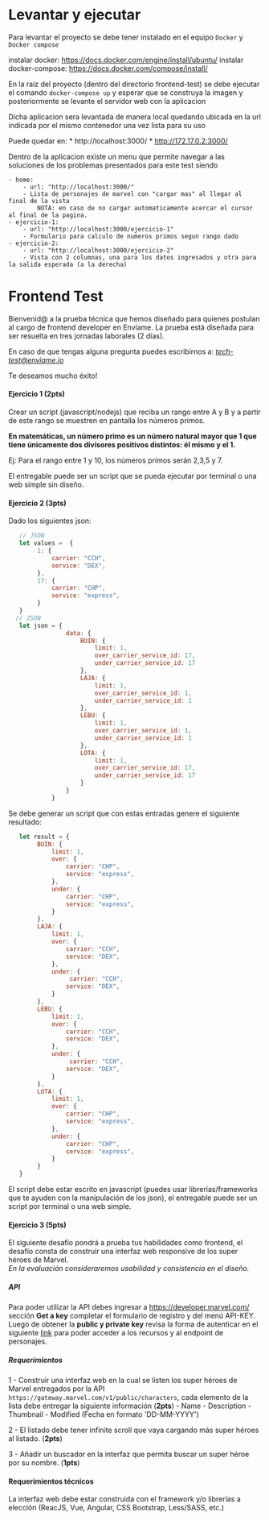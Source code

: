 # Levantar y ejecutar

Para levantar el proyecto se debe tener instalado en el equipo `Docker` y `Docker compose`

instalar docker: https://docs.docker.com/engine/install/ubuntu/
instalar docker-compose: https://docs.docker.com/compose/install/

En la raiz del proyecto (dentro del directorio frontend-test) se debe ejecutar el comando
`docker-compose up` y esperar que se construya la imagen y posteriormente se levante el servidor web con la aplicacion

Dicha aplicacion sera levantada de manera local quedando ubicada en la url indicada por el mismo contenedor una vez lista para su uso

Puede quedar en: 
    * http://localhost:3000/
    * http://172.17.0.2:3000/

Dentro de la aplicacion existe un menu que permite navegar a las soluciones de los problemas presentados para este test siendo

    - home:
        - url: "http://localhost:3000/"
        - Lista de personajes de marvel con "cargar mas" al llegar al final de la vista
            NOTA: en caso de no cargar automaticamente acercar el cursor al final de la pagina.
    - ejercicio-1:
        - url: "http://localhost:3000/ejercicio-1"
        - Formulario para calculo de numeros primos segun rango dado
    - ejercicio-2:
        - url: "http://localhost:3000/ejercicio-2"
        - Vista con 2 columnas, una para los datos ingresados y otra para la salida esperada (a la derecha)

# Frontend Test

Bienvenid@ a la prueba técnica que hemos diseñado para quienes postulan al cargo de frontend developer en Envíame.
La prueba está diseñada para ser resuelta en tres jornadas laborales (2 días).

En caso de que tengas alguna pregunta puedes escribirnos a: *tech-test@enviame.io*

Te deseamos mucho éxito!

#### Ejercicio 1  (**2pts**)

Crear un script (javascript/nodejs) que reciba un rango entre A y B y a partir de este rango se muestren en pantalla los números primos.

__En matemáticas, un número primo es un número natural mayor que 1 que tiene únicamente dos divisores positivos distintos: él mismo y el 1.__

Ej: Para el rango entre 1 y 10, los números primos serán 2,3,5 y 7.

El entregable puede ser un script que se pueda ejecutar por terminal o una web simple sin diseño. 

#### Ejercicio 2  (**3pts**)

Dado los siguientes json:
​
```javascript
   // JSON 
   let values =  {
        1: {
            carrier: "CCH",
            service: "DEX",
        },
        17: {
            carrier: "CHP",
            service: "express",
        }
   }
  // JSON
   let json = { 
                data: {
                    BUIN: {
                        limit: 1,
                        over_carrier_service_id: 17,
                        under_carrier_service_id: 17
                    },
                    LAJA: {
                        limit: 1,
                        over_carrier_service_id: 1,
                        under_carrier_service_id: 1
                    },
                    LEBU: {
                        limit: 1,
                        over_carrier_service_id: 1,
                        under_carrier_service_id: 1
                    },
                    LOTA: {
                        limit: 1,
                        over_carrier_service_id: 17,
                        under_carrier_service_id: 17
                    }
                }
            }
```

Se debe generar un script que con estas entradas genere el siguiente resultado:

```javascript
   let result = {
        BUIN: {
            limit: 1,
            over: {
                carrier: "CHP",
                service: "express",
            },
            under: {
                carrier: "CHP",
                service: "express",
            }
        },
        LAJA: {
            limit: 1,
            over: {
                carrier: "CCH",
                service: "DEX",
            },
            under: {
                 carrier: "CCH",
                service: "DEX",
            }
        },
        LEBU: {
            limit: 1,
            over: {
                carrier: "CCH",
                service: "DEX",
            },
            under: {
                 carrier: "CCH",
                service: "DEX",
            }
        },
        LOTA: {
            limit: 1,
            over: {
                carrier: "CHP",
                service: "express",
            },
            under: {
                carrier: "CHP",
                service: "express",
            }
        }
   } 
```

El script debe estar escrito en javascript (puedes usar librerías/frameworks que te ayuden con la manipulación de los json), el entregable puede ser un script por terminal o una web simple.

#### Ejercicio 3   (**5pts**)

El siguiente desafío pondrá a prueba tus habilidades como frontend, el desafío consta de construir una interfaz web responsive de los super héroes de Marvel.
<br> _En la evaluación consideraremos usabilidad y consistencia en el diseño._

##### API

Para poder utilizar la API debes ingresar a https://developer.marvel.com/ sección **Get a key** completar el formulario de registro y del menú API-KEY. Luego de obtener la **public y private key** revisa la forma de autenticar en el siguiente [link](https://developer.marvel.com/documentation/authorization) para poder acceder a los recursos y al endpoint de personajes.

##### Requerimientos

1 - Construir una interfaz web en la cual se listen los super héroes de Marvel entregados por la API `https://gateway.marvel.com/v1/public/characters`, cada elemento de la lista debe entregar la siguiente información (**2pts**)
    - Name
    - Description
    - Thumbnail
    - Modified (Fecha en formato 'DD-MM-YYYY')

2 - El listado debe tener infinite scroll que vaya cargando más super héroes al listado. (**2pts**) 

3 - Añadir un buscador en la interfaz que permita buscar un super héroe por su nombre. (**1pts**)

#### Requerimientos técnicos

La interfaz web debe estar construida con el framework y/o librerías a elección (ReacJS, Vue, Angular, CSS Bootstrap, Less/SASS, etc.)


